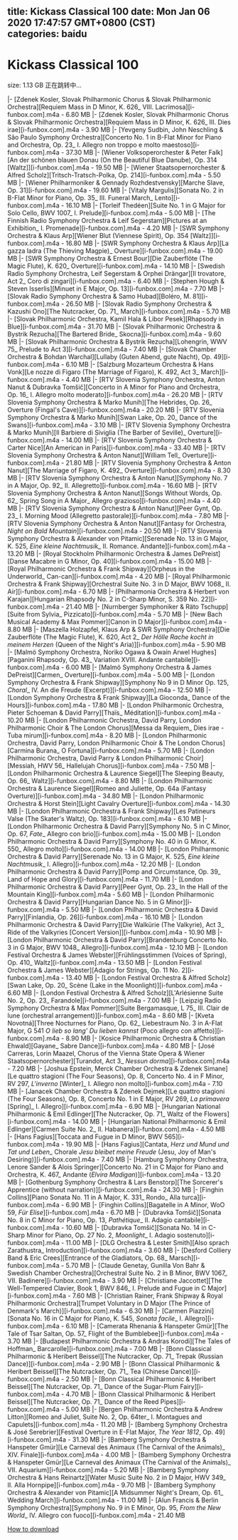 
title: Kickass Classical 100
date: Mon Jan 06 2020 17:47:57 GMT+0800 (CST)    
categories: baidu
---

# Kickass Classical 100
size: 1.13 GB
 正在跳转中...
 
|- [Zdenek Kosler, Slovak Philharmonic Chorus & Slovak Philharmonic Orchestra][Requiem Mass in D Minor, K. 626_ VIII. Lacrimosa][i-funbox.com].m4a - 6.80 MB
|- [Zdenek Kosler, Slovak Philharmonic Chorus & Slovak Philharmonic Orchestra][Requiem Mass in D Minor, K. 626_ III. Dies irae][i-funbox.com].m4a - 3.90 MB
|- [Yevgeny Sudbin, John Neschling & São Paulo Symphony Orchestra][Concerto No. 1 in B-Flat Minor for Piano and Orchestra, Op. 23_ I. Allegro non troppo e molto maestoso][i-funbox.com].m4a - 37.30 MB
|- [Wiener Volksoperorchester & Peter Falk][An der schönen blauen Donau (On the Beautiful Blue Danube), Op. 314 [Waltz]][i-funbox.com].m4a - 19.50 MB
|- [Wiener Staatsopernorchester & Alfred Scholz][Tritsch-Tratsch-Polka, Op. 214][i-funbox.com].m4a - 5.50 MB
|- [Wiener Philharmoniker & Gennady Rozhdestvensky][Marche Slave, Op. 31][i-funbox.com].m4a - 19.60 MB
|- [Vitaly Margulis][Sonata No. 2 in B-Flat Minor for Piano, Op. 35_ III. Funeral March_ Lento][i-funbox.com].m4a - 16.10 MB
|- [Torleif Thedéen][Suite No. 1 in G Major for Solo Cello, BWV 1007_ I. Prelude][i-funbox.com].m4a - 5.00 MB
|- [The Finnish Radio Symphony Orchestra & Leif Segerstam][Pictures at an Exhibition_ I. Promenade][i-funbox.com].m4a - 4.20 MB
|- [SWR Symphony Orchestra & Klaus Arp][Wiener Blut (Viennese Spirit), Op. 354 [Waltz]][i-funbox.com].m4a - 16.80 MB
|- [SWR Symphony Orchestra & Klaus Arp][La gazza ladra (The Thieving Magpie)_ Overture][i-funbox.com].m4a - 19.00 MB
|- [SWR Symphony Orchestra & Ernest Bour][Die Zauberflöte (The Magic Flute), K. 620_ Overture][i-funbox.com].m4a - 14.10 MB
|- [Swedish Radio Symphony Orchestra, Leif Segerstam & Orphei Drängar][Il trovatore, Act 2_ Coro di zingari][i-funbox.com].m4a - 6.40 MB
|- [Stephen Hough & Steven Isserlis][Minuet in E Major, Op. 13][i-funbox.com].m4a - 7.70 MB
|- [Slovak Radio Symphony Orchestra & Samo Hubad][Boléro, M. 81][i-funbox.com].m4a - 26.50 MB
|- [Slovak Radio Symphony Orchestra & Kazushi Ono][The Nutcracker, Op. 71_ March][i-funbox.com].m4a - 5.70 MB
|- [Slovak Philharmonic Orchestra, Kamil Hala & Libor Pesek][Rhapsody in Blue][i-funbox.com].m4a - 31.70 MB
|- [Slovak Philharmonic Orchestra & Bystrik Rezucha][The Bartered Bride_ Skocna][i-funbox.com].m4a - 9.60 MB
|- [Slovak Philharmonic Orchestra & Bystrik Rezucha][Lohengrin, WWV 75_ Prelude to Act 3][i-funbox.com].m4a - 7.40 MB
|- [Slovak Chamber Orchestra & Bohdan Warchal][Lullaby (Guten Abend, gute Nacht), Op. 49][i-funbox.com].m4a - 6.10 MB
|- [Salzburg Mozarteum Orchestra & Hans Vonk][Le nozze di Figaro (The Marriage of Figaro), K. 492, Act 3_ March][i-funbox.com].m4a - 4.40 MB
|- [RTV Slovenia Symphony Orchestra, Anton Nanut & Dubravka Tomšič][Concerto in A Minor for Piano and Orchestra, Op. 16_ I. Allegro molto moderato][i-funbox.com].m4a - 26.20 MB
|- [RTV Slovenia Symphony Orchestra & Marko Munih][The Hebrides, Op. 26_ Overture (Fingal's Cave)][i-funbox.com].m4a - 20.20 MB
|- [RTV Slovenia Symphony Orchestra & Marko Munih][Swan Lake, Op. 20_ Dance of the Swans][i-funbox.com].m4a - 3.10 MB
|- [RTV Slovenia Symphony Orchestra & Marko Munih][Il Barbiere di Siviglia (The Barber of Seville)_ Overture][i-funbox.com].m4a - 14.00 MB
|- [RTV Slovenia Symphony Orchestra & Carter Nice][An American in Paris][i-funbox.com].m4a - 33.40 MB
|- [RTV Slovenia Symphony Orchestra & Anton Nanut][William Tell_ Overture][i-funbox.com].m4a - 21.80 MB
|- [RTV Slovenia Symphony Orchestra & Anton Nanut][The Marriage of Figaro, K. 492_ Overture][i-funbox.com].m4a - 8.30 MB
|- [RTV Slovenia Symphony Orchestra & Anton Nanut][Symphony No. 7 in A Major, Op. 92_ II. Allegretto][i-funbox.com].m4a - 16.60 MB
|- [RTV Slovenia Symphony Orchestra & Anton Nanut][Songs Without Words, Op. 62_ Spring Song in A Major_ Allegro grazioso][i-funbox.com].m4a - 4.40 MB
|- [RTV Slovenia Symphony Orchestra & Anton Nanut][Peer Gynt, Op. 23_ I. Morning Mood (Allegretto pastorale)][i-funbox.com].m4a - 7.80 MB
|- [RTV Slovenia Symphony Orchestra & Anton Nanut][Fantasy for Orchestra, _Night on Bald Mountain_][i-funbox.com].m4a - 20.50 MB
|- [RTV Slovenia Symphony Orchestra & Alexander von Pitamic][Serenade No. 13 in G Major, K. 525, _Eine kleine Nachtmusik__ II. Romance. Andante][i-funbox.com].m4a - 13.20 MB
|- [Royal Stockholm Philharmonic Orchestra & James DePreist][Danse Macabre in G Minor, Op. 40][i-funbox.com].m4a - 15.00 MB
|- [Royal Philharmonic Orchestra & Frank Shipway][Orpheus in the Underworld_ Can-can][i-funbox.com].m4a - 4.20 MB
|- [Royal Philharmonic Orchestra & Frank Shipway][Orchestral Suite No. 3 in D Major, BWV 1068_ II. Air][i-funbox.com].m4a - 6.70 MB
|- [Philharmonia Orchestra & Herbert von Karajan][Hungarian Rhapsody No. 2 in C-Sharp Minor, S. 359 No. 22][i-funbox.com].m4a - 21.40 MB
|- [Nurnberger Symphoniker & Räto Tschupp][Suite from Sylvia_ Pizzicato][i-funbox.com].m4a - 5.70 MB
|- [New Bach Musical Academy & Max Pommer][Canon in D Major][i-funbox.com].m4a - 8.80 MB
|- [Maszella Holzapfel, Klaus Arp & SWR Symphony Orchestra][Die Zauberflöte (The Magic Flute), K. 620, Act 2_ _Der Hölle Rache kocht in meinem Herzen_ (Queen of the Night's Aria)][i-funbox.com].m4a - 5.90 MB
|- [Malmö Symphony Orchestra, Noriko Ogawa & Owain Arwel Hughes][Paganini Rhapsody, Op. 43_ Variation XVIII. Andante cantabile][i-funbox.com].m4a - 6.00 MB
|- [Malmö Symphony Orchestra & James DePreist][Carmen_ Overture][i-funbox.com].m4a - 5.00 MB
|- [London Symphony Orchestra & Frank Shipway][Symphony No 9 in D Minor Op. 125, _Choral__ IV. An die Freude (Excerpt)][i-funbox.com].m4a - 12.50 MB
|- [London Symphony Orchestra & Frank Shipway][La Gioconda_ Dance of the Hours][i-funbox.com].m4a - 17.80 MB
|- [London Philharmonic Orchestra, Pieter Schoeman & David Parry][Thaïs_ Méditation][i-funbox.com].m4a - 10.20 MB
|- [London Philharmonic Orchestra, David Parry, London Philharmonic Choir & The London Chorus][Messa da Requiem_ Dies irae - Tuba mirum][i-funbox.com].m4a - 8.20 MB
|- [London Philharmonic Orchestra, David Parry, London Philharmonic Choir & The London Chorus][Carmina Burana_ O Fortuna][i-funbox.com].m4a - 5.70 MB
|- [London Philharmonic Orchestra, David Parry & London Philharmonic Choir][Messiah, HWV 56_ Hallelujah Chorus][i-funbox.com].m4a - 7.50 MB
|- [London Philharmonic Orchestra & Laurence Siegel][The Sleeping Beauty, Op. 66_ Waltz][i-funbox.com].m4a - 8.80 MB
|- [London Philharmonic Orchestra & Laurence Siegel][Romeo and Juliette, Op. 64a (Fantasy Overture)][i-funbox.com].m4a - 34.80 MB
|- [London Philharmonic Orchestra & Horst Stein][Light Cavalry Overture][i-funbox.com].m4a - 14.30 MB
|- [London Philharmonic Orchestra & Frank Shipway][Les Patineurs Valse (The Skater's Waltz), Op. 183][i-funbox.com].m4a - 6.10 MB
|- [London Philharmonic Orchestra & David Parry][Symphony No. 5 in C Minor, Op. 67, _Fate__ Allegro con brio][i-funbox.com].m4a - 15.00 MB
|- [London Philharmonic Orchestra & David Parry][Symphony No. 40 in G Minor, K. 550_ Allegro molto][i-funbox.com].m4a - 14.00 MB
|- [London Philharmonic Orchestra & David Parry][Serenade No. 13 in G Major, K. 525, _Eine kleine Nachtmusik__ I. Allegro][i-funbox.com].m4a - 12.20 MB
|- [London Philharmonic Orchestra & David Parry][Pomp and Circumstance, Op. 39_ Land of Hope and Glory][i-funbox.com].m4a - 11.70 MB
|- [London Philharmonic Orchestra & David Parry][Peer Gynt, Op. 23_ In the Hall of the Mountain King][i-funbox.com].m4a - 5.60 MB
|- [London Philharmonic Orchestra & David Parry][Hungarian Dance No. 5 in G Minor][i-funbox.com].m4a - 5.50 MB
|- [London Philharmonic Orchestra & David Parry][Finlandia, Op. 26][i-funbox.com].m4a - 16.10 MB
|- [London Philharmonic Orchestra & David Parry][Die Walkürie (The Valkyrie), Act 3_ Ride of the Valkyries [Concert Version]][i-funbox.com].m4a - 10.90 MB
|- [London Philharmonic Orchestra & David Parry][Brandenburg Concerto No. 3 in G Major, BWV 1048_ Allegro][i-funbox.com].m4a - 12.10 MB
|- [London Festival Orchestra & James Webster][Frühlingsstimmen (Voices of Spring), Op. 410_ Waltz][i-funbox.com].m4a - 13.50 MB
|- [London Festival Orchestra & James Webster][Adagio for Strings, Op. 11 No. 2][i-funbox.com].m4a - 13.40 MB
|- [London Festival Orchestra & Alfred Scholz][Swan Lake, Op. 20_ Scène (Lake in the Moonlight)][i-funbox.com].m4a - 6.60 MB
|- [London Festival Orchestra & Alfred Scholz][L'Arlésienne Suite No. 2, Op. 23_ Farandole][i-funbox.com].m4a - 7.00 MB
|- [Leipzig Radio Symphony Orchestra & Max Pommer][Suite Bergamasque, L 75_ III. Clair de lune (orchestral arrangement)][i-funbox.com].m4a - 8.60 MB
|- [Kveta Novotná][Three Nocturnes for Piano, Op. 62_ Liebestraum No. 3 in A-Flat Major, G 541 _O lieb so lang' Du lieben kannst_ (Poco allegro con affetto)][i-funbox.com].m4a - 8.90 MB
|- [Kosice Philharmonic Orchestra & Christian Ehwald][Gayane_ Sabre Dance][i-funbox.com].m4a - 4.80 MB
|- [José Carreras, Lorin Maazel, Chorus of the Vienna State Opera & Wiener Staatsopernorchester][Turandot, Act 3_ _Nessun dorma_][i-funbox.com].m4a - 7.20 MB
|- [Joshua Epstein, Merck Chamber Orchestra & Zdenek Simane][Le quattro stagioni (The Four Seasons), Op. 8, Concerto No. 4 in F Minor, RV 297, _L'inverno_ [Winter]_ I. Allegro non molto][i-funbox.com].m4a - 7.10 MB
|- [Janacek Chamber Orchestra & Zdenek Dejmek][Le quattro stagioni (The Four Seasons), Op. 8, Concerto No. 1 in E Major, RV 269, _La primavera_ [Spring]_ I. Allegro][i-funbox.com].m4a - 6.90 MB
|- [Hungarian National Philharmonic & Emil Edlinger][The Nutcracker, Op. 71_ Waltz of the Flowers][i-funbox.com].m4a - 14.00 MB
|- [Hungarian National Philharmonic & Emil Edlinger][Carmen Suite No. 2_ II. Habanera][i-funbox.com].m4a - 4.50 MB
|- [Hans Fagius][Toccata and Fugue in D Minor, BWV 565][i-funbox.com].m4a - 19.90 MB
|- [Hans Fagius][Cantata, _Herz und Mund und Tat und Leben__ Chorale _Jesu bleibet meine Freude_ (Jesu, Joy of Man's Desiring)][i-funbox.com].m4a - 7.40 MB
|- [Hamburg Symphony Orchestra, Lenore Sander & Alois Springer][Concerto No. 21 in C Major for Piano and Orchestra, K. 467_ Andante (_Elvira Madigan_)][i-funbox.com].m4a - 13.20 MB
|- [Gothenburg Symphony Orchestra & Lars Benstorp][The Sorcerer's Apprentice (without narration)][i-funbox.com].m4a - 24.30 MB
|- [Finghin Collins][Piano Sonata No. 11 in A Major, K. 331_ Rondo_ Alla turca][i-funbox.com].m4a - 6.90 MB
|- [Finghin Collins][Bagatelle in A Minor, WoO 59, _Für Elise_][i-funbox.com].m4a - 6.70 MB
|- [Dubravka Tomšič][Sonata No. 8 in C Minor for Piano, Op. 13, _Pathétique__ II. Adagio cantabile][i-funbox.com].m4a - 10.60 MB
|- [Dubravka Tomšič][Sonata No. 14 in C-Sharp Minor for Piano, Op. 27 No. 2, _Moonlight__ I. Adagio sostenuto][i-funbox.com].m4a - 11.00 MB
|- [DLG Orchestra & Lester Smith][Also sprach Zarathustra_ Introduction][i-funbox.com].m4a - 3.60 MB
|- [Desford Colliery Band & Eric Crees][Entrance of the Gladiators, Op. 68_ Marsch][i-funbox.com].m4a - 5.70 MB
|- [Claude Genetay, Gunilla Von Bahr & Swedish Chamber Orchestra][Orchestral Suite No. 2 in B Minor, BWV 1067_ VII. Badinere][i-funbox.com].m4a - 3.90 MB
|- [Christiane Jaccottet][The Well-Tempered Clavier, Book 1, BWV 846_ I. Prelude and Fugue in C Major][i-funbox.com].m4a - 7.60 MB
|- [Christian Rainer, Frank Shipway & Royal Philharmonic Orchestra][Trumpet Voluntary in D Major (The Prince of Denmark's March)][i-funbox.com].m4a - 6.30 MB
|- [Carmen Piazzini][Sonata No. 16 in C Major for Piano, K. 545, _Sonata facile__ I. Allegro][i-funbox.com].m4a - 6.10 MB
|- [Camerata Rhenania & Hanspeter Gmür][The Tale of Tsar Saltan, Op. 57_ Flight of the Bumblebee][i-funbox.com].m4a - 3.70 MB
|- [Budapest Philharmonic Orchestra & Andras Korodi][The Tales of Hoffman_ Barcarolle][i-funbox.com].m4a - 7.00 MB
|- [Bonn Classical Philharmonic & Heribert Beissel][The Nutcracker, Op. 71_ Trepak (Russian Dance)][i-funbox.com].m4a - 2.90 MB
|- [Bonn Classical Philharmonic & Heribert Beissel][The Nutcracker, Op. 71_ Tea (Chinese Dance)][i-funbox.com].m4a - 2.50 MB
|- [Bonn Classical Philharmonic & Heribert Beissel][The Nutcracker, Op. 71_ Dance of the Sugar-Plum Fairy][i-funbox.com].m4a - 4.70 MB
|- [Bonn Classical Philharmonic & Heribert Beissel][The Nutcracker, Op. 71_ Dance of the Reed Pipes][i-funbox.com].m4a - 5.00 MB
|- [Bergen Philharmonic Orchestra & Andrew Litton][Romeo and Juliet, Suite No. 2, Op. 64ter_ I. Montagues and Capulets][i-funbox.com].m4a - 11.20 MB
|- [Bamberg Symphony Orchestra & José Serebrier][Festival Overture in E-Flat Major, _The Year 1812_, Op. 49][i-funbox.com].m4a - 31.30 MB
|- [Bamberg Symphony Orchestra & Hanspeter Gmür][Le Carneval des Animaux (The Carnival of the Animals)_ XIV. Finale][i-funbox.com].m4a - 4.00 MB
|- [Bamberg Symphony Orchestra & Hanspeter Gmür][Le Carneval des Animaux (The Carnival of the Animals)_ VII. Aquarium][i-funbox.com].m4a - 5.20 MB
|- [Bamberg Symphony Orchestra & Hans Reinartz][Water Music Suite No. 2 in D Major, HWV 349_ II. Alla Hornpipe][i-funbox.com].m4a - 9.70 MB
|- [Bamberg Symphony Orchestra & Alexander von Pitamic][A Midsummer Night's Dream, Op. 61_ Wedding March][i-funbox.com].m4a - 11.00 MB
|- [Alun Francis & Berlin Symphony Orchestra][Symphony No. 9 in E Minor, Op. 95, _From the New World__ IV. Allegro con fuoco][i-funbox.com].m4a - 21.40 MB

[How to download](https://bpcam.bemobtrk.com/go/2ceec3aa-1ca2-46d6-b9ff-aaa5c184517c?jno=5533)